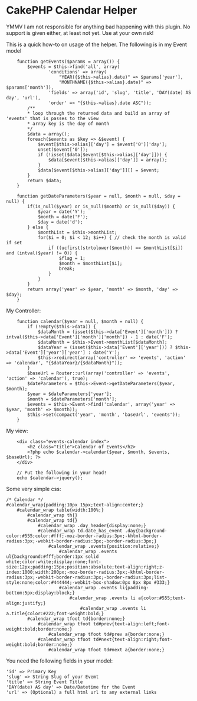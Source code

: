 # CakePHP Calendar Helper
YMMV I am not responsible for anything bad happening with this plugin. No support is given either, at least not yet. Use at your own risk!

This is a quick how-to on usage of the helper. The following is in my Event model

		function getEvents($params = array()) {
			$events = $this->find('all', array(
					'conditions' => array(
						"YEAR({$this->alias}.date)" => $params['year'],
						"MONTHNAME({$this->alias}.date)" => $params['month']),
					'fields' => array('id', 'slug', 'title', 'DAY(date) AS day', 'url'),
					'order' => "{$this->alias}.date ASC"));
			/**
			* loop through the returned data and build an array of 'events' that is passes to the view
			* array key is the day of month
			*/
			$data = array();
			foreach($events as $key => &$event) {
				$event[$this->alias]['day'] = $event['0']['day'];
				unset($event['0']);
				if (!isset($data[$event[$this->alias]['day']])) {
					$data[$event[$this->alias]['day']] = array();
				}
				$data[$event[$this->alias]['day']][] = $event;
			}
			return $data;
		}
	
		function getDateParameters($year = null, $month = null, $day = null) {
			if(is_null($year) or is_null($month) or is_null($day)) {
				$year = date('Y');
				$month = date('F');
				$day = date('d');
			} else {
				$monthList = $this->monthList;
				for($i = 0; $i < 12; $i++) { // check the month is valid if set
					if ((ucfirst(strtolower($month)) == $monthList[$i]) and (intval($year) != 0)) {
						$flag = 1;
						$month = $monthList[$i];
						break;
					}
				}
			}
			return array('year' => $year, 'month' => $month, 'day' => $day);
		}

My Controller:

		function calendar($year = null, $month = null) {
			if (!empty($this->data)) {
				$dataMonth = (isset($this->data['Event']['month'])) ? intval($this->data['Event']['month']['month']) - 1 : date('F');
				$dataMonth = $this->Event->monthList[$dataMonth];
				$dataYear = (isset($this->data['Event']['year'])) ? $this->data['Event']['year']['year'] : date('Y');
				$this->redirect(array('controller' => 'events', 'action' => 'calendar', "{$dataYear}/{$dataMonth}"));
			}
			$baseUrl = Router::url(array('controller' => 'events', 'action' => 'calendar'), true);
			$dateParameters = $this->Event->getDateParameters($year, $month);
			$year = $dateParameters['year'];
			$month = $dateParameters['month'];
			$events = $this->Event->find('calendar', array('year' => $year, 'month' => $month));
			$this->set(compact('year', 'month', 'baseUrl', 'events'));
		}

My view:

		<div class="events-calendar index">
			<h2 class="title">Calendar of Events</h2>
			<?php echo $calendar->calendar($year, $month, $events, $baseUrl); ?>
		</div>
		
		// Put the following in your head!
		echo $calendar->jquery();

Some very simple css:

	/* Calendar */
	#calendar_wrap{padding:10px 15px;text-align:center;}
		#calendar_wrap table{width:100%;}
			#calendar_wrap th{}
			#calendar_wrap td{}
				#calendar_wrap .day_header{display:none;}
				#calendar_wrap td.date_has_event .day{background-color:#555;color:#fff;-moz-border-radius:3px;-khtml-border-radius:3px;-webkit-border-radius:3px;-border-radius:3px;}
					#calendar_wrap .events{position:relative;}
						#calendar_wrap .events ul{background:#fff;border:1px solid white;color:white;display:none;font-size:12px;padding:15px;position:absolute;text-align:right;z-index:1000;width:200px;-moz-border-radius:3px;-khtml-border-radius:3px;-webkit-border-radius:3px;-border-radius:3px;list-style:none;color:#444444;-webkit-box-shadow:0px 8px 8px #333;}
						#calendar_wrap .events li{padding-bottom:5px;display:block;}
							#calendar_wrap .events li a{color:#555;text-align:justify;}
								#calendar_wrap .events li a.title{color:#222;font-weight:bold;}
			#calendar_wrap tfoot td{border:none;}
				#calendar_wrap tfoot td#prev{text-align:left;font-weight:bold;border:none;}
					#calendar_wrap tfoot td#prev a{border:none;}
				#calendar_wrap tfoot td#next{text-align:right;font-weight:bold;border:none;}
					#calendar_wrap tfoot td#next a{border:none;}

You need the following fields in your model:

	'id' => Primary Key
	'slug' => String Slug of your Evemt
	'title' => String Event Title
	'DAY(date) AS day' => Date/Datetime for the Event
	'url' => (Optional) a full html url to any external links
